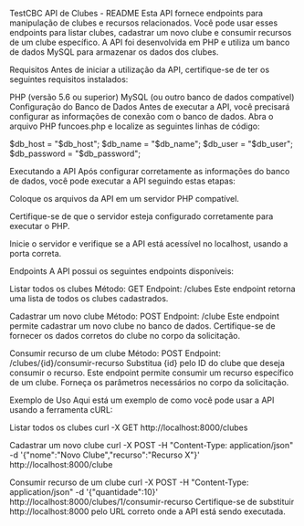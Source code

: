 TestCBC
API de Clubes - README Esta API fornece endpoints para manipulação de clubes e recursos relacionados. Você pode usar esses endpoints para listar clubes, cadastrar um novo clube e consumir recursos de um clube específico. A API foi desenvolvida em PHP e utiliza um banco de dados MySQL para armazenar os dados dos clubes.

Requisitos Antes de iniciar a utilização da API, certifique-se de ter os seguintes requisitos instalados:

PHP (versão 5.6 ou superior) MySQL (ou outro banco de dados compatível) Configuração do Banco de Dados Antes de executar a API, você precisará configurar as informações de conexão com o banco de dados. Abra o arquivo PHP funcoes.php e localize as seguintes linhas de código:

$db_host = "$db_host"; $db_name = "$db_name"; $db_user = "$db_user"; $db_password = "$db_password";

Executando a API Após configurar corretamente as informações do banco de dados, você pode executar a API seguindo estas etapas:

Coloque os arquivos da API em um servidor PHP compatível.

Certifique-se de que o servidor esteja configurado corretamente para executar o PHP.

Inicie o servidor e verifique se a API está acessível no localhost, usando a porta correta.

Endpoints A API possui os seguintes endpoints disponíveis:

Listar todos os clubes Método: GET Endpoint: /clubes Este endpoint retorna uma lista de todos os clubes cadastrados.

Cadastrar um novo clube Método: POST Endpoint: /clube Este endpoint permite cadastrar um novo clube no banco de dados. Certifique-se de fornecer os dados corretos do clube no corpo da solicitação.

Consumir recurso de um clube Método: POST Endpoint: /clubes/{id}/consumir-recurso Substitua {id} pelo ID do clube que deseja consumir o recurso. Este endpoint permite consumir um recurso específico de um clube. Forneça os parâmetros necessários no corpo da solicitação.

Exemplo de Uso Aqui está um exemplo de como você pode usar a API usando a ferramenta cURL:

Listar todos os clubes curl -X GET http://localhost:8000/clubes

Cadastrar um novo clube curl -X POST -H "Content-Type: application/json" -d '{"nome":"Novo Clube","recurso":"Recurso X"}' http://localhost:8000/clube

Consumir recurso de um clube curl -X POST -H "Content-Type: application/json" -d '{"quantidade":10}' http://localhost:8000/clubes/1/consumir-recurso Certifique-se de substituir http://localhost:8000 pelo URL correto onde a API está sendo executada.